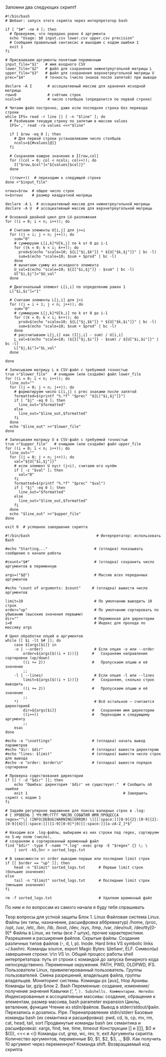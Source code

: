 Запомни два следующих скриптf
```
#!/bin/bash
# Шебанг: запуск этого скрипта через интерпретатор bash

if [ "$#" -ne 4 ]; then
  # Проверяем, что передано ровно 4 аргумента
  echo "Usage: $0 input.csv lower.csv upper.csv precision"
  # Сообщаем правильный синтаксис и выходим с кодом ошибки 1
  exit 1
fi

# Присваиваем аргументы понятным переменным
input_file="$1"   # имя входного CSV
lower_file="$2"   # файл для сохранения нижнетреугольной матрицы L
upper_file="$3"   # файл для сохранения верхнетреугольной матрицы U
prec="$4"         # точность (число знаков после запятой) при выводе

declare -A I       # ассоциативный массив для хранения исходной матрицы
row=0              # счётчик строк
ncols=0            # число столбцов (определится по первой строке)

# Читаем файл построчно, даже если последняя строка без перевода строки
while IFS= read -r line || [ -n "$line" ]; do
  # Разбиваем текущую строку по запятым в массив values
  IFS=',' read -ra values <<<"$line"

  if [ $row -eq 0 ]; then
    # Для первой строки устанавливаем число столбцов
    ncols=${#values[@]}
  fi

  # Сохраняем каждое значение в I[row,col]
  for ((col = 0; col < ncols; col++)); do
    I["$row,$col"]="${values[$col]}"
  done

  ((row++))  # переходим к следующей строке
done <"$input_file"

nrows=$row  # общее число строк
n=$nrows    # размер квадратной матрицы

declare -A L  # ассоциативный массив для нижнетреугольной матрицы
declare -A U  # ассоциативный массив для верхнетреугольной матрицы

# Основной двойной цикл для LU‑разложения
for ((i = 0; i < n; i++)); do

  # Считаем элементы U[i,j] для j>=i
  for ((j = i; j < n; j++)); do
    sum="0"
    # суммируем L[i,k]*U[k,j] по k от 0 до i-1
    for ((k = 0; k < i; k++)); do
      prod=$(echo "scale=10; ${L["$i,$k"]} * ${U["$k,$j"]}" | bc -l)
      sum=$(echo "scale=10; $sum + $prod" | bc -l)
    done
    # вычитаем сумму из исходного элемента
    U_val=$(echo "scale=10; ${I["$i,$j"]} - $sum" | bc -l)
    U["$i,$j"]="$U_val"
  done

  # Диагональный элемент L[i,i] по определению равен 1
  L["$i,$i"]="1"

  # Считаем элементы L[j,i] для j>i
  for ((j = i + 1; j < n; j++)); do
    sum="0"
    # суммируем L[j,k]*U[k,i] по k от 0 до i-1
    for ((k = 0; k < i; k++)); do
      prod=$(echo "scale=10; ${L["$j,$k"]} * ${U["$k,$i"]}" | bc -l)
      sum=$(echo "scale=10; $sum + $prod" | bc -l)
    done
    # рассчитываем L[j,i] как (I[j,i] - sum) / U[i,i]
    L_val=$(echo "scale=10; (${I["$j,$i"]} - $sum) / ${U["$i,$i"]}" | bc -l)
    L["$j,$i"]="$L_val"
  done

done

# Записываем матрицу L в CSV-файл с требуемой точностью
true >"$lower_file"   # очищаем (или создаём) файл lower_file
for ((i = 0; i < n; i++)); do
  line_out=""
  for ((j = 0; j < n; j++)); do
    # форматируем число L[i,j] с prec знаками после запятой
    formatted=$(printf "%.*f" "$prec" "${L["$i,$j"]}")
    if [ "$j" -eq 0 ]; then
      line_out="$formatted"
    else
      line_out="$line_out,$formatted"
    fi
  done
  echo "$line_out" >>"$lower_file"
done

# Записываем матрицу U в CSV-файл с требуемой точностью
true >"$upper_file"   # очищаем (или создаём) файл upper_file
for ((i = 0; i < n; i++)); do
  line_out=""
  for ((j = 0; j < n; j++)); do
    val="${U["$i,$j"]}"
    # если элемент U пуст (j<i), считаем его нулём
    if [ -z "$val" ]; then
      val="0"
    fi
    formatted=$(printf "%.*f" "$prec" "$val")
    if [ "$j" -eq 0 ]; then
      line_out="$formatted"
    else
      line_out="$line_out,$formatted"
    fi
  done
  echo "$line_out" >>"$upper_file"
done

exit 0  # успешное завершение скрипта
```
```
#!/bin/bash                              # Интерпретатор: использовать Bash

#echo "Starting..."                     # (отладка) показывать сообщение о начале работы

#count="$#"                             # (отладка) сохранить число аргументов в переменную

args=("$@")                             # Массив всех переданных аргументов

#echo "count of arguments: $count"     # (отладка) вывести число аргументов

limit=10                                # По умолчанию выводить 10 строк
order="up"                              # По умолчанию сортировать по убыванию (высокие значения первыми)
dir=""                                  # Переменная для директории
i=0                                     # Индекс для прохода по массиву args

# Цикл обработки опций и аргументов
while [[ $i -lt $# ]]; do
    case ${args[$i]} in
    -o | --order)                       # Если опция -o или --order
        order=${args[$((i + 1))]}      #   Сохраняем направление сортировки (up/down)
        ((i += 2))                     #   Пропускаем опцию и её значение
        ;;
    -l | --lines)                       # Если опция -l или --lines
        limit=${args[$((i + 1))]}      #   Сохраняем, сколько строк выводить
        ((i += 2))                     #   Пропускаем опцию и её значение
        ;;
    *)                                  # Всё остальное — считается директорией
        dir=${args[$i]}                #   Сохраняем имя директории
        ((i++))                        #   Переходим к следующему аргументу
        ;;
    esac
done

#echo -e "\nsettings"                  # (отладка) начать вывод параметров
#echo "dir: $dir"                      # (отладка) вывести директорию
#echo "lines: $limit"                  # (отладка) вывести число строк для вывода
#echo -e "order: $order\n"             # (отладка) вывести порядок сортировки

# Проверка существования директории
if [[ ! -d "$dir" ]]; then
    echo "Ошибка: директория '$dir' не существует."  # Сообщить об ошибке
    exit 1                                           # Завершить скрипт с кодом 1
fi

# Задаём регулярное выражение для поиска валидных строк в .log:
# [ УРОВЕНЬ ] ЧЧ:ММ:ГГГГ ЧИСЛО_СОБЫТИЯ ИМЯ_ПРОЦЕССА
regex="^\[ (INFO|DEBUG|WARNING|ERROR) \][[:space:]][0-9]{2}:[0-9]{2}:[0-9]{4}[[:space:]]([1-9][0-9]*|0)[[:space:]][a-zA-Z_]*$"

# Находим все .log-файлы, выбираем из них строки под regex, сортируем по 5-му полю (число),
# сохраняем в сортированный временный файл
find "$dir" -type f -name "*.log" -exec grep -E "$regex" {} \; \
    | sort -k5,5nr > sorted_logs.txt

# В зависимости от order выводим первые или последние limit строк
if [[ $order == "up" ]]; then
    head -n "$limit" sorted_logs.txt      # Первые limit строк (большие значения)
else
    tail -n "$limit" sorted_logs.txt      # Последние limit строк (меньшие значения)
fi

rm -f sorted_logs.txt                     # Удаляем временный файл
```


По ним и по вопросам из самого начала я буду тебя спрашивать 


Теор вопросы для устной защиты Блок 1. Linux Файловая система Linux. Файлы (их типы, назначение, расшифровка аббревиатур) /home, /proc, /opt, /usr, /etc, /bin, /lib, /boot, /dev, /sys, /tmp, /var, /dev/null, /dev/tty[0-9]* Файлы в Linux, их типы (все 7 штук), прочие характеристики. Разрешения и расширения файлов. Скрытые файлы. Создание различных типов файлов (-, d, l, p). Inode. Hard links VS symbolic links ~/.bashrc. Команды source, export Magic Bytes: Шебанг, ELF. Символ(ы) завершения строки: \r\n VS \n. Общий процесс работы shell интерпретатора: путь от строки с командой до запуска бинарного кода непосредственно. Переменные окружения. PATH, PWD, OLDPWD, IFS. Пользователи Linux, привилегированный пользователь. Группы пользователей. Смена разрешений, владельцев файла, группы владельцев. Мониторинг системы. Команды ps [aux], htop Архивы. Команды tar, gzip Блок 2. Bash Переменные: создание, изменение/получение значения Кавычки (‘, ”, `). Subshells. Комментарии. Heredoc` Индексированные и ассоциативные массивы: создание, обращение к элементам, размер массива, bash parameter expansion Циклы, ветвления, функции Чтение из stdin/файлов. Вывод в stderr/stdout/файл. Перезапись и дозапись. Pipe. Перенаправление stdin/stderr Базовые команды bash (их семантика и расшифровка): pwd, cd, ls, cp, mv, rm, cat, head, tail, sort Продвинутые команды bash (их семантика и расшифровка): xargs, find, tee, time, timeout Конструкции [] и [[]], $() и $(()), <<< и <() Команды cut, grep, wc, rev, tr, exit Аргументы скрипта. Количество аргументов, переменные $0, $1, $2, $3, .., $@. Как получить 10 аргумент через переменную? Команда shift. Возвращаемый код скрипта